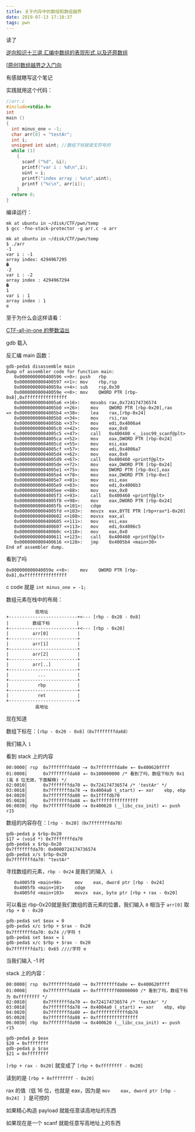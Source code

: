 ```yaml
---
title: 关于内存中的数组和数组越界
date: 2019-07-13 17:18:37
tags: pwn
---
```


读了

[逆向知识十三讲,汇编中数组的表现形式,以及还原数组](https://www.cnblogs.com/ye-ming/articles/7990986.html)

[[原创]数组越界之入门向](https://bbs.pediy.com/thread-228652.htm)

有感就瞎写这个笔记

实践就用这个代码：

```c
//arr.c
#include<stdio.h>
int
main ()
{
  int minus_one = -1;
  char arr[8] = "testAr";
  int i;
  unsigned int uint; //数组下标就是无符号的
  while (1)
    {
      scanf ("%d", &i);
      printf("var i : %d\n",i);
      uint = i;
      printf("index array : %u\n",uint);
      printf ("%c\n", arr[i]);
    }
  return 0;
}
```

编译运行：

```
mk at ubuntu in ~/disk/CTF/pwn/temp
$ gcc -fno-stack-protector -g arr.c -o arr

mk at ubuntu in ~/disk/CTF/pwn/temp
$ ./arr
-1
var i : -1
array index: 4294967295
�
-2
var i : -2
array index : 4294967294
�
1
var i : 1
array index : 1
e
```

至于为什么会这样请看：

[CTF-all-in-one 的整数溢出](https://firmianay.gitbooks.io/ctf-all-in-one/content/doc/3.1.2_integer_overflow.html)



gdb 载入

反汇编 main 函数：

```assembly
gdb-peda$ disassemble main
Dump of assembler code for function main:
   0x0000000000400596 <+0>:	push   rbp
   0x0000000000400597 <+1>:	mov    rbp,rsp
   0x000000000040059a <+4>:	sub    rsp,0x30
   0x000000000040059e <+8>:	mov    QWORD PTR [rbp-0x8],0xffffffffffffffff
   0x00000000004005a6 <+16>:	movabs rax,0x724174736574
   0x00000000004005b0 <+26>:	mov    QWORD PTR [rbp-0x20],rax
=> 0x00000000004005b4 <+30>:	lea    rax,[rbp-0x24]
   0x00000000004005b8 <+34>:	mov    rsi,rax
   0x00000000004005bb <+37>:	mov    edi,0x4006a4
   0x00000000004005c0 <+42>:	mov    eax,0x0
   0x00000000004005c5 <+47>:	call   0x400480 <__isoc99_scanf@plt>
   0x00000000004005ca <+52>:	mov    eax,DWORD PTR [rbp-0x24]
   0x00000000004005cd <+55>:	mov    esi,eax
   0x00000000004005cf <+57>:	mov    edi,0x4006a7
   0x00000000004005d4 <+62>:	mov    eax,0x0
   0x00000000004005d9 <+67>:	call   0x400460 <printf@plt>
   0x00000000004005de <+72>:	mov    eax,DWORD PTR [rbp-0x24]
   0x00000000004005e1 <+75>:	mov    DWORD PTR [rbp-0xc],eax
   0x00000000004005e4 <+78>:	mov    eax,DWORD PTR [rbp-0xc]
   0x00000000004005e7 <+81>:	mov    esi,eax
   0x00000000004005e9 <+83>:	mov    edi,0x4006b3
   0x00000000004005ee <+88>:	mov    eax,0x0
   0x00000000004005f3 <+93>:	call   0x400460 <printf@plt>
   0x00000000004005f8 <+98>:	mov    eax,DWORD PTR [rbp-0x24]
   0x00000000004005fb <+101>:	cdqe   
   0x00000000004005fd <+103>:	movzx  eax,BYTE PTR [rbp+rax*1-0x20]
   0x0000000000400602 <+108>:	movsx  eax,al
   0x0000000000400605 <+111>:	mov    esi,eax
   0x0000000000400607 <+113>:	mov    edi,0x4006c5
   0x000000000040060c <+118>:	mov    eax,0x0
   0x0000000000400611 <+123>:	call   0x400460 <printf@plt>
   0x0000000000400616 <+128>:	jmp    0x4005b4 <main+30>
End of assembler dump.
```

看到了吗 

```
0x000000000040059e <+8>:	mov    QWORD PTR [rbp-0x8],0xffffffffffffffff
```

c code 就是 `int minus_one = -1;`



数组元素在栈中的布局：

```
           低地址
+--------------------------+<--- [rbp - 0x20 - 0x8]
|         数组下标          |          
+--------------------------+<--- [rbp - 0x20]
|         arr[0]           |
+--------------------------+
|         arr[1]           |
+--------------------------+
|         arr[2]           |
+--------------------------+
|         arr[..]          |
+--------------------------+
|           ...            |
+--------------------------+
|           rbp            |
+--------------------------+
|           ret            |
+--------------------------+
           高地址
```

现在知道

数组下标在：`[rbp - 0x20 - 0x8]（0x7fffffffda68）`

我们输入 `1`

看到 stack 上的内容

```
00:0000│ rsp  0x7fffffffda60 —▸ 0x7fffffffda8e ◂— 0x400620ffff
01:0008│      0x7fffffffda68 ◂— 0x100000000 /* 看到了吗，数组下标为 0x1 (高 8 位无效，下面解释) */
02:0010│      0x7fffffffda70 ◂— 0x724174736574 /* 'testAr' */
03:0018│      0x7fffffffda78 —▸ 0x4004a0 (_start) ◂— xor    ebp, ebp
04:0020│      0x7fffffffda80 ◂— 0x1ffffdb70
05:0028│      0x7fffffffda88 ◂— 0xffffffffffffffff
06:0030│ rbp  0x7fffffffda90 —▸ 0x400620 (__libc_csu_init) ◂— push   r15
```



数组的内容存在：`[rbp - 0x20]（0x7fffffffda70）`

```
gdb-peda$ p $rbp-0x20
$17 = (void *) 0x7fffffffda70
gdb-peda$ x $rbp-0x20
0x7fffffffda70:	0x0000724174736574
gdb-peda$ x/s $rbp-0x20
0x7fffffffda70:	"testAr"
```





寻找数组的元素，`rbp - 0x24`  是我们的输入  ` i`  

```
   0x4005f8 <main+98>     mov    eax, dword ptr [rbp - 0x24]
   0x4005fb <main+101>    cdqe   
   0x4005fd <main+103>    movzx  eax, byte ptr [rbp + rax - 0x20]
```

可以看出 rbp-0x20就是我们数组的首元素的位置，我们输入 `0` 相当于  `arr[0]`  取  `rbp + 0 - 0x20`   

```
gdb-peda$ set $eax = 0
gdb-peda$ x/c $rbp + $rax - 0x20
0x7fffffffda70:	0x74 //字符 t 
gdb-peda$ set $eax = 1
gdb-peda$ x/c $rbp + $rax - 0x20
0x7fffffffda71:	0x65 ////字符 e
```



当我们输入 -1 时

stack 上的内容：

```
00:0000│ rsp  0x7fffffffda60 —▸ 0x7fffffffda8e ◂— 0x400620ffff
01:0008│      0x7fffffffda68 ◂— 0xffffffff00000000 /* 看到了吗，数组下标为 0xffffffff */
02:0010│      0x7fffffffda70 ◂— 0x724174736574 /* 'testAr' */
03:0018│      0x7fffffffda78 —▸ 0x4004a0 (_start) ◂— xor    ebp, ebp
04:0020│      0x7fffffffda80 ◂— 0xffffffffffffdb70
05:0028│      0x7fffffffda88 ◂— 0xffffffffffffffff
06:0030│ rbp  0x7fffffffda90 —▸ 0x400620 (__libc_csu_init) ◂— push   r15
```



```
gdb-peda$ p $eax
$20 = 0xffffffff
gdb-peda$ p $rax
$21 = 0xffffffff
```

`[rbp + rax - 0x20]`  就变成了 `[rbp + 0xffffffff - 0x20]` 

读到的是 `[rbp + 0xffffffff - 0x20]`

rax 的值（低 16 位，也就是 eax，因为是  `mov    eax, dword ptr [rbp - 0x24] `  ）是可控的

如果精心构造 payload 就能任意读高地址的东西

如果现在是一个 scanf 就能任意写高地址上的东西



